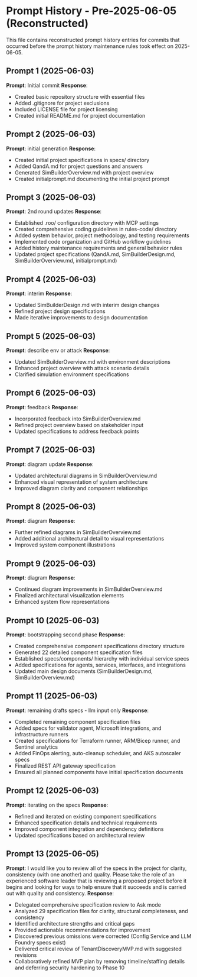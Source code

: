 # Prompt History - Pre-2025-06-05 (Reconstructed)

This file contains reconstructed prompt history entries for commits that occurred before the prompt
history maintenance rules took effect on 2025-06-05.

## Prompt 1 (2025-06-03)

**Prompt**: Initial commit **Response**:

- Created basic repository structure with essential files
- Added .gitignore for project exclusions
- Included LICENSE file for project licensing
- Created initial README.md for project documentation

## Prompt 2 (2025-06-03)

**Prompt**: initial generation **Response**:

- Created initial project specifications in specs/ directory
- Added QandA.md for project questions and answers
- Generated SimBuilderOverview.md with project overview
- Created initialprompt.md documenting the initial project prompt

## Prompt 3 (2025-06-03)

**Prompt**: 2nd round updates **Response**:

- Established .roo/ configuration directory with MCP settings
- Created comprehensive coding guidelines in rules-code/ directory
- Added system behavior, project methodology, and testing requirements
- Implemented code organization and GitHub workflow guidelines
- Added history maintenance requirements and general behavior rules
- Updated project specifications (QandA.md, SimBuilderDesign.md, SimBuilderOverview.md,
  initialprompt.md)

## Prompt 4 (2025-06-03)

**Prompt**: interim **Response**:

- Updated SimBuilderDesign.md with interim design changes
- Refined project design specifications
- Made iterative improvements to design documentation

## Prompt 5 (2025-06-03)

**Prompt**: describe env or attack **Response**:

- Updated SimBuilderOverview.md with environment descriptions
- Enhanced project overview with attack scenario details
- Clarified simulation environment specifications

## Prompt 6 (2025-06-03)

**Prompt**: feedback **Response**:

- Incorporated feedback into SimBuilderOverview.md
- Refined project overview based on stakeholder input
- Updated specifications to address feedback points

## Prompt 7 (2025-06-03)

**Prompt**: diagram update **Response**:

- Updated architectural diagrams in SimBuilderOverview.md
- Enhanced visual representation of system architecture
- Improved diagram clarity and component relationships

## Prompt 8 (2025-06-03)

**Prompt**: diagram **Response**:

- Further refined diagrams in SimBuilderOverview.md
- Added additional architectural detail to visual representations
- Improved system component illustrations

## Prompt 9 (2025-06-03)

**Prompt**: diagram **Response**:

- Continued diagram improvements in SimBuilderOverview.md
- Finalized architectural visualization elements
- Enhanced system flow representations

## Prompt 10 (2025-06-03)

**Prompt**: bootstrapping second phase **Response**:

- Created comprehensive component specifications directory structure
- Generated 22 detailed component specification files
- Established specs/components/ hierarchy with individual service specs
- Added specifications for agents, services, interfaces, and integrations
- Updated main design documents (SimBuilderDesign.md, SimBuilderOverview.md)

## Prompt 11 (2025-06-03)

**Prompt**: remaining drafts specs - llm input only **Response**:

- Completed remaining component specification files
- Added specs for validator agent, Microsoft integrations, and infrastructure runners
- Created specifications for Terraform runner, ARM/Bicep runner, and Sentinel analytics
- Added FinOps alerting, auto-cleanup scheduler, and AKS autoscaler specs
- Finalized REST API gateway specification
- Ensured all planned components have initial specification documents

## Prompt 12 (2025-06-03)

**Prompt**: iterating on the specs **Response**:

- Refined and iterated on existing component specifications
- Enhanced specification details and technical requirements
- Improved component integration and dependency definitions
- Updated specifications based on architectural review

## Prompt 13 (2025-06-05)

**Prompt**: I would like you to review all of the specs in the project for clarity, consistency
(with one another) and quality. Please take the role of an experienced software leader that is
reviewing a proposed project before it begins and looking for ways to help ensure that it succeeds
and is carried out with quality and consistency. **Response**:

- Delegated comprehensive specification review to Ask mode
- Analyzed 29 specification files for clarity, structural completeness, and consistency
- Identified architecture strengths and critical gaps
- Provided actionable recommendations for improvement
- Discovered previous omissions were corrected (Config Service and LLM Foundry specs exist)
- Delivered critical review of TenantDiscoveryMVP.md with suggested revisions
- Collaboratively refined MVP plan by removing timeline/staffing details and deferring security
  hardening to Phase 10
